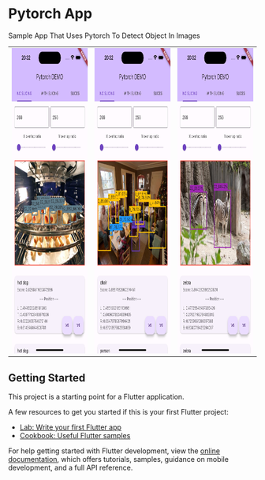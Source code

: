 # Pytorch App

Sample App That Uses Pytorch To Detect Object In Images

<table>
  <tr>
    <td><img src="assets/samples/detections/hotdogs.png" width=324 height=620 /></td>
    <td><img src="assets/samples/detections/people.png" width=324 height=620 /></td>
    <td><img src="assets/samples/detections/zebra.png" width=324 height=620 /></td>
  </tr>
</table>

## Getting Started

This project is a starting point for a Flutter application.

A few resources to get you started if this is your first Flutter project:

- [Lab: Write your first Flutter app](https://docs.flutter.dev/get-started/codelab)
- [Cookbook: Useful Flutter samples](https://docs.flutter.dev/cookbook)

For help getting started with Flutter development, view the
[online documentation](https://docs.flutter.dev/), which offers tutorials,
samples, guidance on mobile development, and a full API reference.
